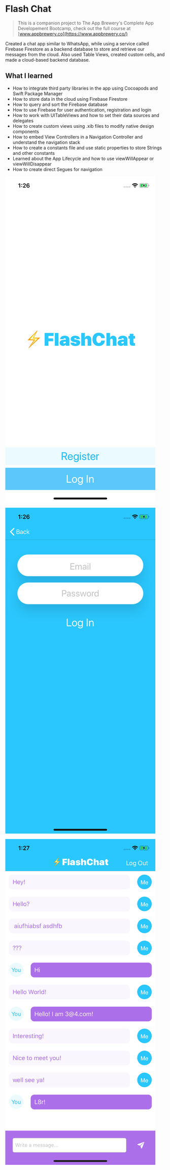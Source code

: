 
# Flash Chat

>This is a companion project to The App Brewery's Complete App Developement Bootcamp, check out the full course at [www.appbrewery.co](https://www.appbrewery.co/)

Created a chat app similar to WhatsApp, while using a service called Firebase Firestore as a backend database to store and retrieve our messages from the cloud. Also used Table Views, created custom cells, and made a cloud-based backend database.  

## What I learned

* How to integrate third party libraries in the app using Cocoapods and Swift Package Manager
* How to store data in the cloud using Firebase Firestore
* How to query and sort the Firebase database
* How to use Firebase for user authentication, registration and login
* How to work with UITableViews and how to set their data sources and delegates
* How to create custom views using .xib files to modify native design components
* How to embed View Controllers in a Navigation Controller and understand the navigation stack
* How to create a constants file and use static properties to store Strings and other constants
* Learned about the App Lifecycle and how to use viewWillAppear or viewWillDisappear
* How to create direct Segues for navigation

![title](https://github.com/mikedinhnguyen/Flash-Chat/blob/master/Documentation/title_screen.png)  

![login](https://github.com/mikedinhnguyen/Flash-Chat/blob/master/Documentation/login_screen.png)  

![chat](https://github.com/mikedinhnguyen/Flash-Chat/blob/master/Documentation/chat_screen.png)
